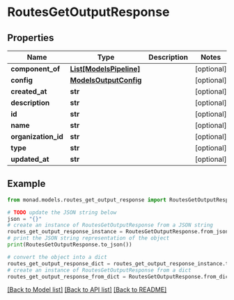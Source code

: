 # RoutesGetOutputResponse


## Properties

Name | Type | Description | Notes
------------ | ------------- | ------------- | -------------
**component_of** | [**List[ModelsPipeline]**](ModelsPipeline.md) |  | [optional] 
**config** | [**ModelsOutputConfig**](ModelsOutputConfig.md) |  | [optional] 
**created_at** | **str** |  | [optional] 
**description** | **str** |  | [optional] 
**id** | **str** |  | [optional] 
**name** | **str** |  | [optional] 
**organization_id** | **str** |  | [optional] 
**type** | **str** |  | [optional] 
**updated_at** | **str** |  | [optional] 

## Example

```python
from monad.models.routes_get_output_response import RoutesGetOutputResponse

# TODO update the JSON string below
json = "{}"
# create an instance of RoutesGetOutputResponse from a JSON string
routes_get_output_response_instance = RoutesGetOutputResponse.from_json(json)
# print the JSON string representation of the object
print(RoutesGetOutputResponse.to_json())

# convert the object into a dict
routes_get_output_response_dict = routes_get_output_response_instance.to_dict()
# create an instance of RoutesGetOutputResponse from a dict
routes_get_output_response_from_dict = RoutesGetOutputResponse.from_dict(routes_get_output_response_dict)
```
[[Back to Model list]](../README.md#documentation-for-models) [[Back to API list]](../README.md#documentation-for-api-endpoints) [[Back to README]](../README.md)


